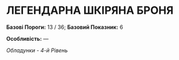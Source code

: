 ﻿# ЛЕГЕНДАРНА ШКІРЯНА БРОНЯ

**Базові Пороги:** 13 / 36; **Базовий Показник:** 6

**Особливість:** —

*Обладунки - 4-й Рівень*